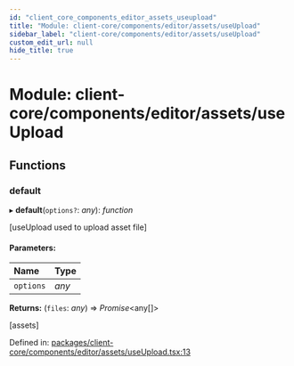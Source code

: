 ```yaml
---
id: "client_core_components_editor_assets_useupload"
title: "Module: client-core/components/editor/assets/useUpload"
sidebar_label: "client-core/components/editor/assets/useUpload"
custom_edit_url: null
hide_title: true
---
```


# Module: client-core/components/editor/assets/useUpload

## Functions

### default

▸ **default**(`options?`: *any*): *function*

[useUpload used to upload asset file]

#### Parameters:

Name | Type |
:------ | :------ |
`options` | *any* |

**Returns:** (`files`: *any*) => *Promise*<any[]\>

[assets]

Defined in: [packages/client-core/components/editor/assets/useUpload.tsx:13](https://github.com/xr3ngine/xr3ngine/blob/5c3dcaef1/packages/client-core/components/editor/assets/useUpload.tsx#L13)
